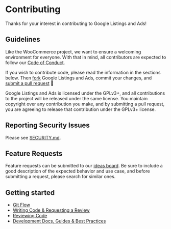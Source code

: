 # Contributing

Thanks for your interest in contributing to Google Listings and Ads!

## Guidelines

Like the WooCommerce project, we want to ensure a welcoming environment for everyone. With that in mind, all contributors are expected to follow our [Code of Conduct](./CODE_OF_CONDUCT.md).

If you wish to contribute code, please read the information in the sections below. Then [fork](https://help.github.com/articles/fork-a-repo/) Google Listings and Ads, commit your changes, and [submit a pull request](https://docs.github.com/en/github/collaborating-with-pull-requests/proposing-changes-to-your-work-with-pull-requests/about-pull-requests) 🎉

Google Listings and Ads is licensed under the GPLv3+, and all contributions to the project will be released under the same license. You maintain copyright over any contribution you make, and by submitting a pull request, you are agreeing to release that contribution under the GPLv3+ license.

## Reporting Security Issues

Please see [SECURITY.md](./SECURITY.md).

## Feature Requests

Feature requests can be submitted to our [ideas board](https://ideas.woocommerce.com/forums/133476-woocommerce?category_id=403986). Be sure to include a good description of the expected behavior and use case, and before submitting a request, please search for similar ones.

## Getting started

-   [Git Flow](https://github.com/woocommerce/google-listings-and-ads/wiki/Git-Flow)
-   [Writing Code & Requesting a Review](https://github.com/woocommerce/google-listings-and-ads/wiki/Working-With-Code#writing-code-and-requesting-a-review)
-   [Reviewing Code](https://github.com/woocommerce/google-listings-and-ads/wiki/Working-With-Code#reviewing-code)
-   [Development Docs, Guides & Best Practices](https://github.com/woocommerce/google-listings-and-ads/wiki/Development-Docs,-Guides-&-Best-Practices)
